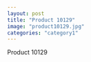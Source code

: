 ```yaml
---
layout: post
title: "Product 10129"
image: "product10129.jpg"
categories: "category1"
---
```

Product 10129
